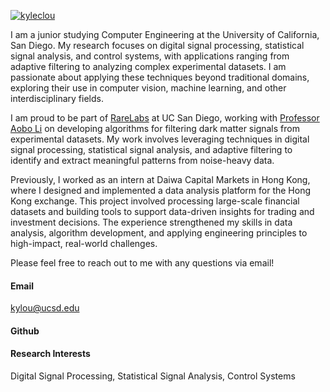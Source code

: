 

[![kyleclou](https://img.shields.io/badge/senli1073-github-blue?logo=github)](https://github.com/kyleclou)

I am a junior studying Computer Engineering at the University of California, San Diego. My research focuses on digital signal processing, statistical signal analysis, and control systems, with applications ranging from adaptive filtering to analyzing complex experimental datasets. I am passionate about applying these techniques beyond traditional domains, exploring their use in computer vision, machine learning, and other interdisciplinary fields.

I am proud to be part of [RareLabs](https://rarelabs.ucsd.edu/) at UC San Diego, working with [Professor Aobo Li](https://aobol.github.io/AoboLi/) on developing algorithms for filtering dark matter signals from experimental datasets. My work involves leveraging techniques in digital signal processing, statistical signal analysis, and adaptive filtering to identify and extract meaningful patterns from noise-heavy data.

Previously, I worked as an intern at Daiwa Capital Markets in Hong Kong, where I designed and implemented a data analysis platform for the Hong Kong exchange. This project involved processing large-scale financial datasets and building tools to support data-driven insights for trading and investment decisions. The experience strengthened my skills in data analysis, algorithm development, and applying engineering principles to high-impact, real-world challenges.

Please feel free to reach out to me with any questions via email!

#### Email
kylou@ucsd.edu

#### Github


#### Research Interests
Digital Signal Processing, Statistical Signal Analysis, Control Systems

